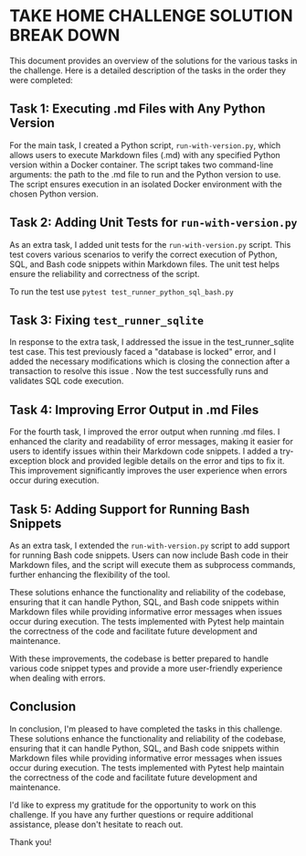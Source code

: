# TAKE HOME CHALLENGE SOLUTION BREAK DOWN

This document provides an overview of the solutions for the various tasks in the challenge. Here is a detailed description of the tasks in the order they were completed:

## Task 1: Executing .md Files with Any Python Version

For the main task, I created a Python script, `run-with-version.py`, which allows users to execute Markdown files (.md) with any specified Python version within a Docker container. The script takes two command-line arguments: the path to the .md file to run and the Python version to use. The script ensures execution in an isolated Docker environment with the chosen Python version.

## Task 2: Adding Unit Tests for `run-with-version.py`

As an extra task, I added unit tests for the `run-with-version.py` script. This test covers various scenarios to verify the correct execution of Python, SQL, and Bash code snippets within Markdown files. The unit test helps ensure the reliability and correctness of the script.

To run the test use `pytest test_runner_python_sql_bash.py`

## Task 3: Fixing `test_runner_sqlite`

In response to the extra task, I addressed the issue in the test_runner_sqlite test case. This test previously faced a "database is locked" error, and I added the necessary modifications which is closing the connection after a transaction to resolve this issue . Now the test successfully runs and validates SQL code execution.

## Task 4: Improving Error Output in .md Files

For the fourth task, I improved the error output when running .md files. I enhanced the clarity and readability of error messages, making it easier for users to identify issues within their Markdown code snippets. I added a try-exception block and provided legible details on the error and tips to fix it. This improvement significantly improves the user experience when errors occur during execution.

## Task 5: Adding Support for Running Bash Snippets

As an extra task, I extended the `run-with-version.py` script to add support for running Bash code snippets. Users can now include Bash code in their Markdown files, and the script will execute them as subprocess commands, further enhancing the flexibility of the tool.

These solutions enhance the functionality and reliability of the codebase, ensuring that it can handle Python, SQL, and Bash code snippets within Markdown files while providing informative error messages when issues occur during execution. The tests implemented with Pytest help maintain the correctness of the code and facilitate future development and maintenance.

With these improvements, the codebase is better prepared to handle various code snippet types and provide a more user-friendly experience when dealing with errors.

## Conclusion

In conclusion, I'm pleased to have completed the tasks in this challenge. These solutions enhance the functionality and reliability of the codebase, ensuring that it can handle Python, SQL, and Bash code snippets within Markdown files while providing informative error messages when issues occur during execution. The tests implemented with Pytest help maintain the correctness of the code and facilitate future development and maintenance.

I'd like to express my gratitude for the opportunity to work on this challenge. If you have any further questions or require additional assistance, please don't hesitate to reach out.

Thank you!
